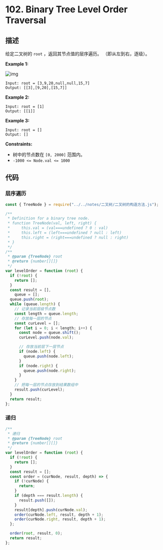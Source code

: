 # 102. Binary Tree Level Order Traversal

## 描述

给定二叉树的 `root` ，返回其节点值的层序遍历。 （即从左到右，逐级）。

 

**Example 1:**

![img](https://qiniucloud.qishilong.space/images/tree1.jpg)

```
Input: root = [3,9,20,null,null,15,7]
Output: [[3],[9,20],[15,7]]
```

**Example 2:**

```
Input: root = [1]
Output: [[1]]
```

**Example 3:**

```
Input: root = []
Output: []
```

 

**Constraints:**

-   树中的节点数在 `[0, 2000]` 范围内。
-   `-1000 <= Node.val <= 1000`

## 代码

### 层序遍历

```js
const { TreeNode } = require("../../notes/二叉树/二叉树的构造方法.js");

/**
 * Definition for a binary tree node.
 * function TreeNode(val, left, right) {
 *     this.val = (val===undefined ? 0 : val)
 *     this.left = (left===undefined ? null : left)
 *     this.right = (right===undefined ? null : right)
 * }
 */
/**
 * @param {TreeNode} root
 * @return {number[][]}
 */
var levelOrder = function (root) {
  if (!root) {
    return [];
  }
  const result = [],
    queue = [];
  queue.push(root);
  while (queue.length) {
    // 记录当前层级节点数
    const length = queue.length;
    // 存放每一层的节点
    const curLevel = [];
    for (let i = 0; i < length; i++) {
      const node = queue.shift();
      curLevel.push(node.val);

      // 存放当前层下一层节点
      if (node.left) {
        queue.push(node.left);
      }
      if (node.right) {
        queue.push(node.right);
      }
    }
    // 把每一层的节点存放到结果数组中
    result.push(curLevel);
  }
  return result;
};
```

### 递归

```js
/**
 * 递归
 * @param {TreeNode} root
 * @return {number[][]}
 */
var levelOrder = function (root) {
  if (!root) {
    return [];
  }
  const result = [];
  const order = (curNode, result, depth) => {
    if (!curNode) {
      return;
    }
    if (depth === result.length) {
      result.push([]);
    }
    result[depth].push(curNode.val);
    order(curNode.left, result, depth + 1);
    order(curNode.right, result, depth + 1);
  };

  order(root, result, 0);
  return result;
};
```

